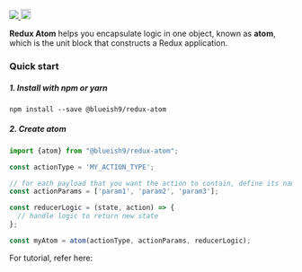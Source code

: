 <p>
  <a title='License' href="https://raw.githubusercontent.com/blueish9/redux-atom/master/LICENSE" height="18">
    <img src='https://img.shields.io/badge/license-MIT-blue.svg' />
  </a>
  <a href="https://badge.fury.io/js/%40blueish9%2Fredux-atom">
    <img src="https://badge.fury.io/js/%40blueish9%2Fredux-atom.svg" alt="npm version" height="18">
  </a>
</p>

**Redux Atom** helps you encapsulate logic in one object, known as **atom**, which is the unit block that constructs a Redux application.


### Quick start
##### 1. Install with npm or yarn
```shell
npm install --save @blueish9/redux-atom
```

##### 2. Create atom
```js
import {atom} from "@blueish9/redux-atom";

const actionType = 'MY_ACTION_TYPE';

// for each payload that you want the action to contain, define its name here 
const actionParams = ['param1', 'param2', 'param3'];

const reducerLogic = (state, action) => {
  // handle logic to return new state
};

const myAtom = atom(actionType, actionParams, reducerLogic);
```
For tutorial, refer here: 
